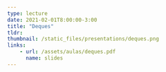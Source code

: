 ```yaml
---
type: lecture
date: 2021-02-01T8:00:00-3:00
title: "Deques"
tldr: 
thumbnail: /static_files/presentations/deques.png
links: 
    - url: /assets/aulas/deques.pdf
      name: slides
---
```

